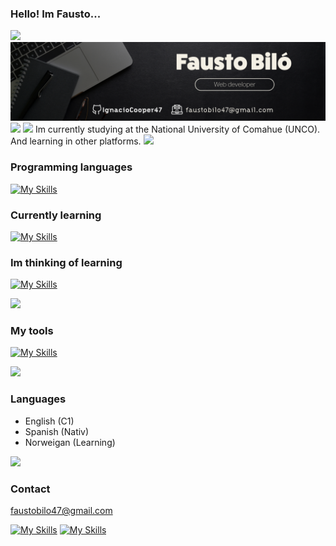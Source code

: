 ### Hello! Im Fausto...

<!--horizontal divider(gradiant)-->
<img src="https://user-images.githubusercontent.com/73097560/115834477-dbab4500-a447-11eb-908a-139a6edaec5c.gif">

<img src="./portada.png">

<!--horizontal divider(gradiant)-->
<img src="https://user-images.githubusercontent.com/73097560/115834477-dbab4500-a447-11eb-908a-139a6edaec5c.gif">
<img src="https://media2.giphy.com/media/QssGEmpkyEOhBCb7e1/giphy.gif?cid=ecf05e47a0n3gi1bfqntqmob8g9aid1oyj2wr3ds3mg700bl&rid=giphy.gif" width ="25">
Im currently studying at the National University of Comahue (UNCO). <br/>
And learning in other platforms. 

<!--horizontal divider(gradiant)-->
<img src="https://user-images.githubusercontent.com/73097560/115834477-dbab4500-a447-11eb-908a-139a6edaec5c.gif">

### Programming languages

[![My Skills](https://skillicons.dev/icons?i=js,html,css,java,php)](https://skillicons.dev)

### Currently learning

[![My Skills](https://skillicons.dev/icons?i=py,c,ts)](https://skillicons.dev)

### Im thinking of learning

[![My Skills](https://skillicons.dev/icons?i=ruby,cpp)](https://skillicons.dev)

<!--horizontal divider(gradiant)-->
<img src="https://user-images.githubusercontent.com/73097560/115834477-dbab4500-a447-11eb-908a-139a6edaec5c.gif">

### My tools

[![My Skills](https://skillicons.dev/icons?i=vscode,idea,webstorm,phpstorm,pycharm,clion,ps,ai,mysql,linux,vim,notion,npm,react,atackoverflow,discord,git&perline=5)](https://skillicons.dev)


<!--horizontal divider(gradiant)-->
<img src="https://user-images.githubusercontent.com/73097560/115834477-dbab4500-a447-11eb-908a-139a6edaec5c.gif">

### Languages

- English (C1)
- Spanish (Nativ)
- Norweigan (Learning)

<!--horizontal divider(gradiant)-->
<img src="https://user-images.githubusercontent.com/73097560/115834477-dbab4500-a447-11eb-908a-139a6edaec5c.gif">

### Contact

faustobilo47@gmail.com

[![My Skills](https://skillicons.dev/icons?i=mastodon)](https://mastodon.social/@ignacio7)
[![My Skills](https://skillicons.dev/icons?i=linkedin)](https://www.linkedin.com/in/fausto-bil%C3%B3-8baab4189/)





  

